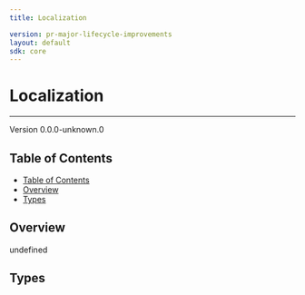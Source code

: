 ```yaml
---
title: Localization

version: pr-major-lifecycle-improvements
layout: default
sdk: core
---
```


# Localization

---

Version 0.0.0-unknown.0

## Table of Contents

- [Table of Contents](#table-of-contents)
- [Overview](#overview)
- [Types](#types)

## Overview

undefined

## Types
